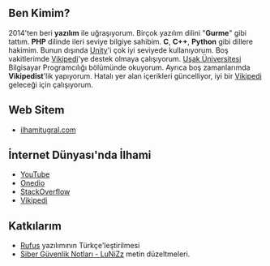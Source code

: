 
## Ben Kimim?

2014'ten beri **yazılım** ile uğraşıyorum. Birçok yazılım dilini "**Gurme**" gibi tattım. **PHP** dilinde ileri seviye bilgiye sahibim. **C**, **C++**, **Python** gibi dillere hakimim. Bunun dışında [Unity](https://unity.com/)'i çok iyi seviyede kullanıyorum. Boş vakitlerimde [Vikipedi](https://tr.wikipedia.org)'ye destek olmaya çalışıyorum. [Uşak Üniversitesi](https://tr.wikipedia.org/wiki/U%C5%9Fak_%C3%9Cniversitesi) Bilgisayar Programcılığı bölümünde okuyorum. Ayrıca boş zamanlarımda **Vikipedist**'lik yapıyorum. Hatalı yer alan içerikleri güncelliyor, iyi bir [Vikipedi](https://tr.wikipedia.org) geleceği için çalışıyorum.

## Web Sitem
- [ilhamitugral.com](https://ilhamitugral.com)

## İnternet Dünyası'nda İlhami

- [YouTube](https://www.youtube.com/channel/UCWn6S-iJxE1ENbGcd735eng)
- [Onedio](https://onedio.com/profil/ilhamitugral)
- [StackOverflow](https://stackoverflow.com/users/10712652/ilhamitugral)
- [Vikipedi](https://tr.wikipedia.org/wiki/Kullan%C4%B1c%C4%B1:IlhamiTugral)

## Katkılarım
- [Rufus](https://github.com/pbatard/rufus) yazılımının Türkçe'leştirilmesi
- [Siber Güvenlik Notları - LuNiZz](https://github.com/LuNiZz/siber-guvenlik-sss) metin düzeltmeleri.
